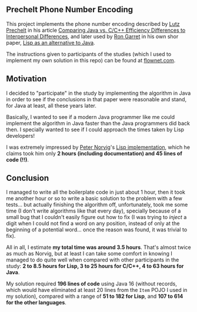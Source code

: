 ## Prechelt Phone Number Encoding

This project implements the phone number encoding described by [Lutz Prechelt](http://wwwipd.ira.uka.de/~prechelt/)
in his article [Comparing Java vs. C/C++ Efficiency Differences to Interpersonal Differences](https://www.ebhakt.info/dl/Comparejavaandc_D9F7/compare_java_c.pdf),
and later used by [Ron Garret](https://flownet.com/ron/) in his own shor paper, [Lisp as an alternative to Java](https://flownet.com/ron/papers/lisp-java/lisp-java.pdf).

The instructions given to participants of the studies (which I used to implement my own solution in this repo)
can be found at [flownet.com](https://flownet.com/ron/papers/lisp-java/instructions.html).

## Motivation

I decided to "participate" in the study by implementing the algorithm in Java in order to see if the conclusions in that
paper were reasonable and stand, for Java at least, all these years later.

Basically, I wanted to see if a modern Java programmer like me could implement the algorithm in Java
faster than the Java programmers did back then. I specially wanted to see if I could approach the times taken
by Lisp developers!

I was extremely impressed by [Peter Norvig](https://norvig.com/)'s [Lisp implementation](http://www.norvig.com/java-lisp.html),
which he claims took him only **2 hours (including documentation) and 45 lines of code (!!)**.

## Conclusion

I managed to write all the boilerplate code in just about 1 hour, then it took me another hour or so to write a basic solution
to the problem with a few tests... but actually finishing the algorithm off, unfortunately, took me some time (I don't write algorithms like
that every day), specially because of a small bug that I couldn't easily figure out how to fix (I was trying to
_inject_ a digit when I could not find a word on any position, instead of only at the beginning of a potential word...
once the reason was found, it was trivial to fix).

All in all, I estimate **my total time was around 3.5 hours**. That's almost twice as much as Norvig, but at least I can take
some comfort in knowing I managed to do quite well when compared with other participants in the study:
**2 to 8.5 hours for Lisp, 3 to 25 hours for C/C++, 4 to 63 hours for Java**.

My solution required **196 lines of code** using Java 16 (without records, which would have eliminated at least 20 lines
from the `Item` POJO I used in my solution), compared with a range of **51 to 182 for Lisp**, and
**107 to 614 for the other languages**.
